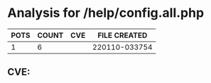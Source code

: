 # Analysis for /help/config.all.php
| POTS | COUNT | CVE | FILE CREATED |
|---|---|---|---|
| 1 | 6 | | 220110-033754 |

## CVE: 